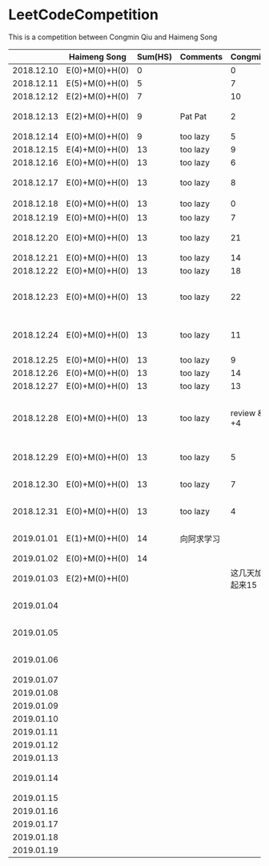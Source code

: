 # LeetCodeCompetition
This is a competition between Congmin Qiu and Haimeng Song


|            | Haimeng Song   | Sum(HS) | Comments   | Congmin        | Sum | Comments                                    |
| ---------- | -------------- | ------- | ---------- | -------------- | --- | ------------------------------------------- |
| 2018.12.10 | E(0)+M(0)+H(0) | 0       |            | 0              | 0   |                                             |
| 2018.12.11 | E(5)+M(0)+H(0) | 5       |            | 7              | 7   |                                             |
| 2018.12.12 | E(2)+M(0)+H(0) | 7       |            | 10             | 17  | Well Done!                                  |
| 2018.12.13 | E(2)+M(0)+H(0) | 9       | Pat Pat    | 2              | 19  | LinkedIn 跪了                               |
| 2018.12.14 | E(0)+M(0)+H(0) | 9       | too lazy   | 5              | 24  |                                             |
| 2018.12.15 | E(4)+M(0)+H(0) | 13      | too lazy   | 9              | 33  | Array1                                      |
| 2018.12.16 | E(0)+M(0)+H(0) | 13      | too lazy   | 6              | 39  | Array2                                      |
| 2018.12.17 | E(0)+M(0)+H(0) | 13      | too lazy   | 8              | 47  | Array3 高频总结                             |
| 2018.12.18 | E(0)+M(0)+H(0) | 13      | too lazy   | 0              | 47  | 这天啥都没干                                |
| 2018.12.19 | E(0)+M(0)+H(0) | 13      | too lazy   | 7              | 55  | Hash 2                                      |
| 2018.12.20 | E(0)+M(0)+H(0) | 13      | too lazy   | 21             | 76  | 其中好多easy的题目                          |
| 2018.12.21 | E(0)+M(0)+H(0) | 13      | too lazy   | 14             | 91  | backtracking                                |
| 2018.12.22 | E(0)+M(0)+H(0) | 13      | too lazy   | 18             | 109 | DP 1                                        |
| 2018.12.23 | E(0)+M(0)+H(0) | 13      | too lazy   | 22             | 131 | Tree 1, 裘丛民你这个垃圾，哈哈              |
| 2018.12.24 | E(0)+M(0)+H(0) | 13      | too lazy   | 11             | 142 | String 1. qcm你这个渣渣                     |
| 2018.12.25 | E(0)+M(0)+H(0) | 13      | too lazy   | 9              | 151 | Stack, PQ                                   |
| 2018.12.26 | E(0)+M(0)+H(0) | 13      | too lazy   | 14             | 165 | DP 2                                        |
| 2018.12.27 | E(0)+M(0)+H(0) | 13      | too lazy   | 13             | 178 | Math 1                                      |
| 2018.12.28 | E(0)+M(0)+H(0) | 13      | too lazy   | review & +4    | 182 | Tree[做过的高频经典]刷不完就是猪头啊啊啊！~ |
| 2018.12.29 | E(0)+M(0)+H(0) | 13      | too lazy   | 5              | 187 | String 第二页 第三页                        |
| 2018.12.30 | E(0)+M(0)+H(0) | 13      | too lazy   | 7              | 194 | String[做过的高频经典]                      |
| 2018.12.31 | E(0)+M(0)+H(0) | 13      | too lazy   | 4              | 197 | Math 第二页 第三页                          |
| 2019.01.01 | E(1)+M(0)+H(0) | 14      | 向阿求学习 |                |     | Math [做过的高频经典]                       |
| 2019.01.02 | E(0)+M(0)+H(0) | 14      |            |                |     | Array 4                                     |
| 2019.01.03 | E(2)+M(0)+H(0) |         |            | 这几天加起来15 | 212 | Array [做过的高频经典]                      |
| 2019.01.04 |                |         |            |                | 10  | DP 第二页 第三页                            |
| 2019.01.05 |                |         |            |                | 9   | DP 第三页 第四页                            |
| 2019.01.06 |                |         |            |                | 8   | DP [做过的高频经典]                         |
| 2019.01.07 |                |         |            |                | 7   |                                             |
| 2019.01.08 |                |         |            |                | 6   |                                             |
| 2019.01.09 |                |         |            |                | 5   |                                             |
| 2019.01.10 |                |         |            |                | 4   |                                             |
| 2019.01.11 |                |         |            |                | 3   |                                             |
| 2019.01.12 |                |         |            |                | 2   |                                             |
| 2019.01.13 |                |         |            |                | 1   |                                             |
| 2019.01.14 |                |         |            |                | 0   | google 电面  卒                             |
| 2019.01.15 |                |         |            |                | 1   |                                             |
| 2019.01.16 |                |         |            |                | 1   |                                             |
| 2019.01.17 |                |         |            |                | 1   |                                             |
| 2019.01.18 |                |         |            |                | 1   |                                             |
| 2019.01.19 |                |         |            |                | 1   |                                             |
